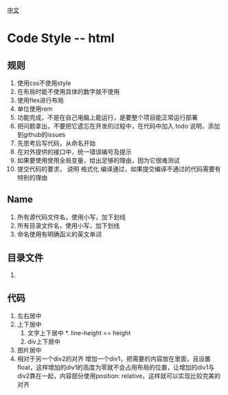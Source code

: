 [中文](./codestyle_html-cn.md)  

# Code Style -- html

## 规则

1. 使用css不使用style
2. 在布局时能不使用具体的数字就不使用
3. 使用flex进行布局
4. 单位使用rem
5. 功能完成，不是在自己电脑上能运行，是要整个项目能正常运行部署
6. 把问题拿出，不要把它遗忘在开发的过程中，在代码中加入 todo 说明，添加到github的issues
7. 先思考后写代码，从命名开始
8. 在对外提供的接口中，统一错误编号及提示
9. 如果要使用使用全局变量，给出足够的理由，因为它很难测试
10. 提交代码的要求， 说明 格式化 编译通过，如果提交编译不通过的代码需要有特别的理由

## Name 

1. 所有源代码文件名，使用小写，加下划线
2. 所有目录文件名，使用小写，加下划线
3. 命名使用有明确函义的英文单词

## 目录文件
1. 

## 代码
1. 左右居中
2. 上下居中
	1. 文字上下居中
		*. line-height == height
	2. div上下居中
3. 图片居中
4. 相对于另一个div2的对齐
	增加一个div1，把需要的内容放在里面，且设置float，这样增加的div1的高度为零就不会占用布局的位置，让增加的div1与div2靠在一起，内容部分使用position: relative。这样就可以实现比较完美的对齐
